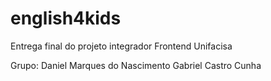 # english4kids
Entrega final do projeto integrador Frontend Unifacisa

Grupo:
Daniel Marques do Nascimento
Gabriel Castro Cunha
